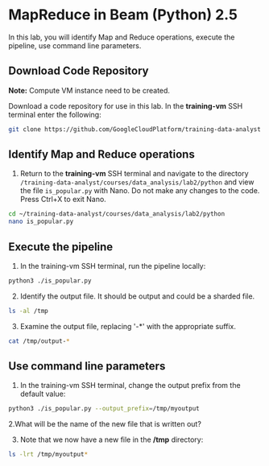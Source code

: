 # MapReduce in Beam (Python) 2.5

In this lab, you will identify Map and Reduce operations, execute the pipeline, use command line parameters.

## Download Code Repository
**Note:** Compute VM instance need to be created.

Download a code repository for use in this lab. In the **training-vm** SSH terminal enter the following:
```bash
git clone https://github.com/GoogleCloudPlatform/training-data-analyst
```

## Identify Map and Reduce operations
1. Return to the **training-vm** SSH terminal and navigate to the directory `/training-data-analyst/courses/data_analysis/lab2/python` and view the file `is_popular.py` with 
Nano. Do not make any changes to the code. Press Ctrl+X to exit Nano.
```bash
cd ~/training-data-analyst/courses/data_analysis/lab2/python
nano is_popular.py
```

## Execute the pipeline
1. In the training-vm SSH terminal, run the pipeline locally:
```bash
python3 ./is_popular.py
```

2. Identify the output file. It should be output<suffix> and could be a sharded file.
```bash
ls -al /tmp
```

3. Examine the output file, replacing '-*' with the appropriate suffix.
```bash
cat /tmp/output-*
```


## Use command line parameters
1. In the training-vm SSH terminal, change the output prefix from the default value:
```bash
python3 ./is_popular.py --output_prefix=/tmp/myoutput
```
2.What will be the name of the new file that is written out?

3. Note that we now have a new file in the **/tmp** directory:
```bash
ls -lrt /tmp/myoutput*
```
